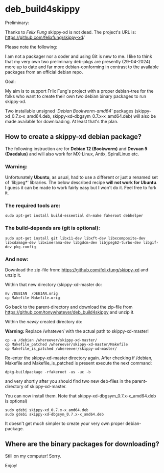 # deb_build4skippy

Preliminary:

Thanks to *Felix Fung* skippy-xd is not dead. The project's URL is: <https://github.com/felixfung/skippy-xd>/

Please note the following:

I am not a packager nor a coder and using Git is new to me. I like to think that my very own two preliminary deb-pkgs are presently (29-04-2024) more up to date and far more debian-conforming in contrast to the available packages from an official debian repo.

Goal:

My aim is to support Frlix Fung's project with a proper debian-tree for the folks who want to create their own two debian binary packages to run skippy-xd.

Two installable unsigned *'Debian Bookworm-amd64'* packages (skippy-xd_0.7.x-x_amd64.deb, skippy-xd-dbgsym_0.7.x-x_amd64.deb) will also be made available for downloading. At least that's the plan.

## How to create a skippy-xd debian package?

The following instruction are for **Debian 12 (Bookworm)** and **Devuan 5 (Daedalus)** and will also work for MX-Linux, Antix, SpiralLinux etc.

### Warning:

Unfortunately **Ubuntu**, as usual, had to use a different or just a renamed set of 'libjpeg*' libraries. The below described recipe **will not work for Ubuntu**. I guess it can be made to work fairly easy but I won't do it. Feel free to fork it.

### The required tools are:
```
sudo apt-get install build-essential dh-make fakeroot debhelper
```

### The build-depends are (git is optional):

```
sudo apt-get install git libx11-dev libxft-dev libxcomposite-dev libxdamage-dev libxinerama-dev libgdcm-dev libjpeg62-turbo-dev libgif-dev pkg-config
```

### And now:

Download the zip-file from: <https://github.com/felixfung/skippy-xd> and unzip it.

Within that new directory (skippy-xd-master do:
```
mv /DEBIAN  /DEBIAN.orig
cp Makefile Makefile.orig
```

Go back to the parent-directory and download the zip-file from <https://github.com/tonywhatever/deb_build4skippy> and unzip it.

Within the *newly* created directory do:

**Warning:** Replace /whatever/ with the actual path to skippy-xd-master!
```
cp -a /debian /whereever/skippy-xd-master/
cp Makefile_patched /whereever/skippy-xd-master/Makefile
cp Makefile_is_patched /whereever/skippy-xd-master/
```

Re-enter the skippy-xd-master directory again. After checking if /debian, Makefile and Makefile_is_patched is present execute the next command:
```
dpkg-buildpackage -rfakeroot -us -uc -b
```

and very shortly after you should find two new deb-files in the parent-directory of skippy-xd-master.

You can now install them. Note that skippy-xd-dbgsym_0.7.x-x_amd64.deb is optional)
```
sudo gdebi skippy-xd_0.7.x-x_amd64.deb
sudo gdebi skippy-xd-dbgsym_0.7.x-x_amd64.deb
```

It doesn't get much simpler to create your very own proper debian-package.


## Where are the binary packages for downloading?

Still on my computer! Sorry.

Enjoy!

